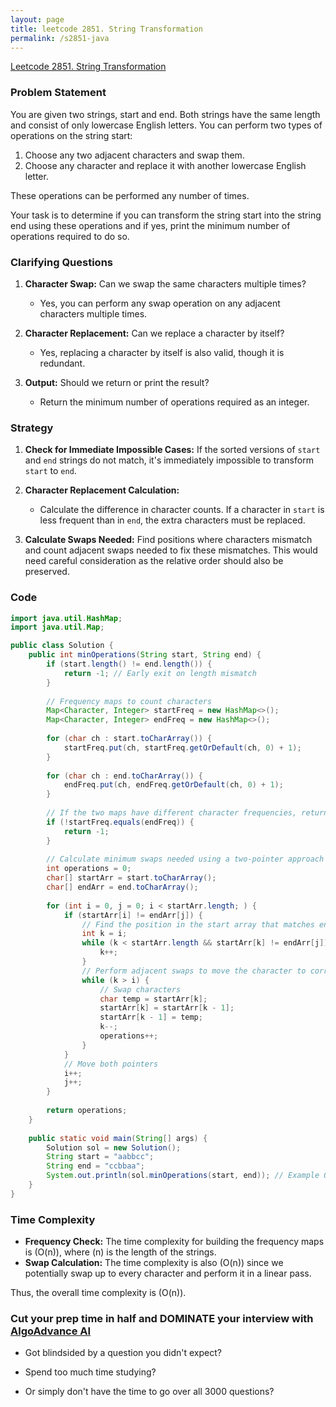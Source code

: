 ```yaml
---
layout: page
title: leetcode 2851. String Transformation
permalink: /s2851-java
---
```

[Leetcode 2851. String Transformation](https://algoadvance.github.io/algoadvance/l2851)
### Problem Statement

You are given two strings, start and end. Both strings have the same length and consist of only lowercase English letters. You can perform two types of operations on the string start:

1. Choose any two adjacent characters and swap them.
2. Choose any character and replace it with another lowercase English letter.

These operations can be performed any number of times.

Your task is to determine if you can transform the string start into the string end using these operations and if yes, print the minimum number of operations required to do so.

### Clarifying Questions

1. **Character Swap:** Can we swap the same characters multiple times?
   - Yes, you can perform any swap operation on any adjacent characters multiple times.

2. **Character Replacement:** Can we replace a character by itself?
   - Yes, replacing a character by itself is also valid, though it is redundant.

3. **Output:** Should we return or print the result?
   - Return the minimum number of operations required as an integer.


### Strategy

1. **Check for Immediate Impossible Cases:** If the sorted versions of `start` and `end` strings do not match, it's immediately impossible to transform `start` to `end`.

2. **Character Replacement Calculation:**
   - Calculate the difference in character counts. If a character in `start` is less frequent than in `end`, the extra characters must be replaced.

3. **Calculate Swaps Needed:** Find positions where characters mismatch and count adjacent swaps needed to fix these mismatches. This would need careful consideration as the relative order should also be preserved.

### Code

```java
import java.util.HashMap;
import java.util.Map;

public class Solution {
    public int minOperations(String start, String end) {
        if (start.length() != end.length()) {
            return -1; // Early exit on length mismatch
        }
        
        // Frequency maps to count characters
        Map<Character, Integer> startFreq = new HashMap<>();
        Map<Character, Integer> endFreq = new HashMap<>();
        
        for (char ch : start.toCharArray()) {
            startFreq.put(ch, startFreq.getOrDefault(ch, 0) + 1);
        }
        
        for (char ch : end.toCharArray()) {
            endFreq.put(ch, endFreq.getOrDefault(ch, 0) + 1);
        }
        
        // If the two maps have different character frequencies, return -1
        if (!startFreq.equals(endFreq)) {
            return -1;
        }
        
        // Calculate minimum swaps needed using a two-pointer approach
        int operations = 0;
        char[] startArr = start.toCharArray();
        char[] endArr = end.toCharArray();
        
        for (int i = 0, j = 0; i < startArr.length; ) {
            if (startArr[i] != endArr[j]) {
                // Find the position in the start array that matches endArr[j]
                int k = i;
                while (k < startArr.length && startArr[k] != endArr[j]) {
                    k++;
                }
                // Perform adjacent swaps to move the character to correct position
                while (k > i) {
                    // Swap characters
                    char temp = startArr[k];
                    startArr[k] = startArr[k - 1];
                    startArr[k - 1] = temp;
                    k--;
                    operations++;
                }
            }
            // Move both pointers
            i++;
            j++;
        }
        
        return operations;
    }
    
    public static void main(String[] args) {
        Solution sol = new Solution();
        String start = "aabbcc";
        String end = "ccbbaa";
        System.out.println(sol.minOperations(start, end)); // Example Output
    }
}
```

### Time Complexity

- **Frequency Check:** The time complexity for building the frequency maps is \(O(n)\), where \(n\) is the length of the strings.
- **Swap Calculation:** The time complexity is also \(O(n)\) since we potentially swap up to every character and perform it in a linear pass.

Thus, the overall time complexity is \(O(n)\).


### Cut your prep time in half and DOMINATE your interview with [AlgoAdvance AI](https://algoAdvance.com)

- Got blindsided by a question you didn't expect?

- Spend too much time studying?

- Or simply don't have the time to go over all 3000 questions?

